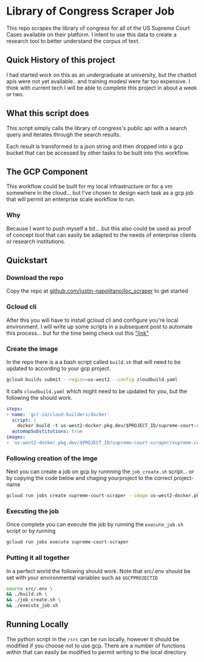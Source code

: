# Library of Congress Scraper Job
This repo scrapes the library of congress for all of the US Supreme Court Cases available on their platform. I intent to use this data to create a research tool to better understand the corpus of text. 

## Quick History of this project
I had started work on this as an undergraduate at university, but the chatbot apis were not yet available.. and training modesl were far too expensive. I think with current tech I will be able to complete this project in about a week or two. 

## What this script does
This script simply calls the library of congress's public api with a search query and iterates through the search results.

Each result is transformed to a json string and then dropped into a gcp bucket that can be accessed by other tasks to be built into this workflow. 

## The GCP Component
This workflow could be built for my local infrastructure or for a vm somewhere in the cloud... but I've chosen to design each task as a gcp job that will permit an enterprise scale workflow to run.

### Why
Because I want to push myself a bit... but this also could be used as proof of concept tool that can easily be adapted to the needs of enterprise clients or research institutions.

## Quickstart

### Download the repo

Copy the repo at [github.com/justin-napolitano/loc_scraper](https://github.com/justin-napolitano/loc_scraper) to get started

### Gcloud cli
After this you will have to install gcloud cli and configure you're local environment. I will write up some scripts in a subsequent post to automate this process... but for the time being check out this ["link"](https://cloud.google.com/sdk/docs/install)

### Create the image

In the repo there is a a bash script called ```build.sh``` that will need to be updated to according to your gcp project.

```bash
gcloud builds submit --region=us-west2 --config cloudbuild.yaml
```

It calls ```cloudbuild.yaml``` which might need to be updated for you, but the following the should work.

```yaml
steps:
- name: 'gcr.io/cloud-builders/docker'
  script: |
    docker build -t us-west2-docker.pkg.dev/$PROJECT_ID/supreme-court-scraper/supreme-court-scraper-image:dev .
  automapSubstitutions: true
images:
- 'us-west2-docker.pkg.dev/$PROJECT_ID/supreme-court-scraper/supreme-court-scraper-image:dev'
```

### Following creation of the imge 
Next you can create a job on gcp by runnning the ```job_create.sh``` script... or by copying the code below and chaging yourproject to the correct project-name

```bash
gcloud run jobs create supreme-court-scraper --image us-west2-docker.pkg.dev/yourproject/supreme-court-scraper/supreme-court-scraper-image:dev \
```

### Executing the job

Once complete you can execute the job by running the ```execute_job.sh``` script or by running 

```bash
gcloud run jobs execute supreme-court-scraper
```

### Putting it all together

In a perfect world the following should work. Note that src/.env should be set with your environmental variables such as ```$GCPPROJECTID```

```bash
source src/.env \
&& ./build.sh \ 
&& ./job_create.sh \
&& ./execute_job.sh
```

## Running Locally

The python script in the ```/src``` can be run locally, however it should be modified if you choose not to use gcp.  There are a number of functions within that can easily be modified to permit writing to the local directory. 




